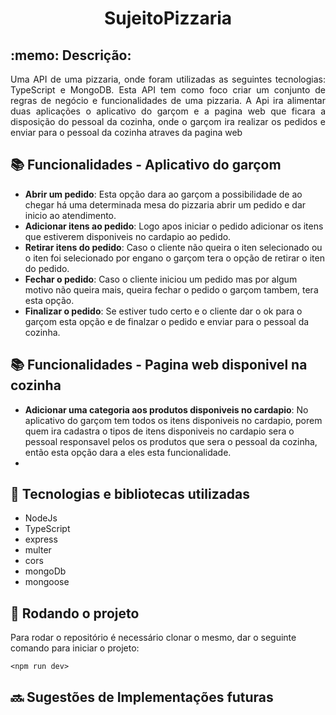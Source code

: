 <h1 align="center"> SujeitoPizzaria</h1>
<h2 align="left">:memo: Descrição:</h2>
<p align="justify">Uma API de uma pizzaria, onde foram utilizadas as seguintes tecnologias: TypeScript e MongoDB. Esta API tem como foco criar um conjunto de regras de negócio e funcionalidades de uma pizzaria. A Api ira alimentar duas aplicações o aplicativo do garçom e a pagina web que ficara a disposição do pessoal da cozinha, onde o garçom ira realizar os pedidos  e enviar para o pessoal da cozinha atraves da pagina web </p>

## :books: Funcionalidades - Aplicativo do garçom
* <b>Abrir um pedido</b>: Esta opção dara ao garçom a possibilidade de ao chegar há uma determinada mesa do pizzaria abrir um pedido e dar inicio ao atendimento.
* <b>Adicionar itens ao pedido</b>: Logo apos iniciar o pedido adicionar os itens que estiverem disponiveis no cardapio ao pedido.
* <b>Retirar itens do pedido</b>: Caso o cliente não queira o iten selecionado ou o iten foi selecionado por engano o garçom tera o opção de retirar o iten do pedido.
* <b>Fechar o pedido</b>: Caso o cliente iniciou um pedido mas por algum motivo não queira mais, queira fechar o pedido o garçom tambem, tera esta opção.
* <b>Finalizar o pedido</b>: Se estiver tudo certo e o cliente dar o ok para o garçom esta opção e de finalzar o pedido e enviar para o pessoal da cozinha.

## :books: Funcionalidades - Pagina web disponivel na cozinha
* <b>Adicionar uma categoria aos produtos disponiveis no cardapio</b>: No aplicativo do garçom tem todos os itens disponiveis no cardapio, porem quem ira cadastra o tipos de itens disponiveis no cardapio sera o pessoal responsavel pelos os produtos que sera o pessoal da cozinha, então esta opção dara a eles esta funcionalidade.
* 

## :wrench: Tecnologias e bibliotecas utilizadas
* NodeJs
* TypeScript
* express
* multer
* cors
* mongoDb
* mongoose


## :rocket: Rodando o projeto
Para rodar o repositório é necessário clonar o mesmo, dar o seguinte comando para iniciar o projeto:
```
<npm run dev>
```
## :soon: Sugestões de Implementações futuras


